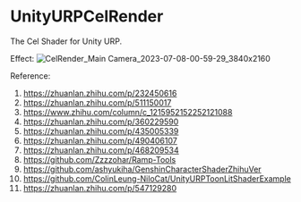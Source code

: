 # UnityURPCelRender
The Cel Shader for Unity URP.

Effect:
![CelRender_Main Camera_2023-07-08-00-59-29_3840x2160](https://github.com/EricMeteorite/UnityURPCelRender/assets/70465132/c992e04a-18c0-4283-85f9-525d5dbd6846)


Reference:
1. https://zhuanlan.zhihu.com/p/232450616
2. https://zhuanlan.zhihu.com/p/511150017
3. https://www.zhihu.com/column/c_1215952152252121088
4. https://zhuanlan.zhihu.com/p/360229590
5. https://zhuanlan.zhihu.com/p/435005339
6. https://zhuanlan.zhihu.com/p/490406107
7. https://zhuanlan.zhihu.com/p/468209534
8. https://github.com/Zzzzohar/Ramp-Tools
9. https://github.com/ashyukiha/GenshinCharacterShaderZhihuVer
10. https://github.com/ColinLeung-NiloCat/UnityURPToonLitShaderExample
11. https://zhuanlan.zhihu.com/p/547129280
